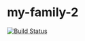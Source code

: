 my-family-2
===========

[![Build Status](https://travis-ci.org/prystupa/my-family.png)](https://travis-ci.org/prystupa/my-family-2)
